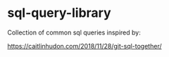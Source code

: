 # sql-query-library
Collection of common sql queries inspired by:  

https://caitlinhudon.com/2018/11/28/git-sql-together/

